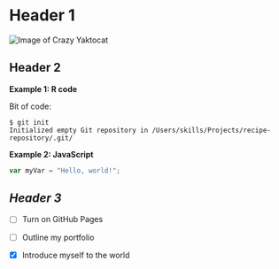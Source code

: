 # Header 1

![Image of Crazy Yaktocat](https://octodex.github.com/images/yaktocat.png)

## Header 2
**Example 1: R code** 

Bit of code: 
```
$ git init
Initialized empty Git repository in /Users/skills/Projects/recipe-repository/.git/
```


**Example 2: JavaScript** 

``` javascript
var myVar = "Hello, world!";
```

## _Header 3_

- [ ]  Turn on GitHub Pages
- [ ]  Outline my portfolio
- [x]  Introduce myself to the world




